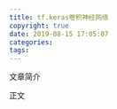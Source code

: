 ```yaml
---
title: tf.keras卷积神经网络
copyright: true
date: 2019-08-15 17:05:07
categories:
tags:
---
```

文章简介

<!-- more -->

正文
